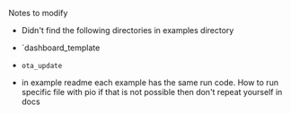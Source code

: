 Notes to modify


- Didn't find the following directories in examples directory
- `dashboard_template
- `ota_update`


- in example readme each example has the same run code. How to run specific file with pio if that is not possible then don't repeat yourself in docs
